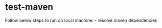 # test-maven

Follow below steps to run on local machine: <incomplete>
	- resolve maven dependencies